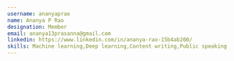 ```yaml
---
username: ananyaprao
name: Ananya P Rao
designation: Member
email: ananya13prasanna@gmail.com
linkedin: https://www.linkedin.com/in/ananya-rao-15b4ab200/
skills: Machine learning,Deep learning,Content writing,Public speaking
---
```


